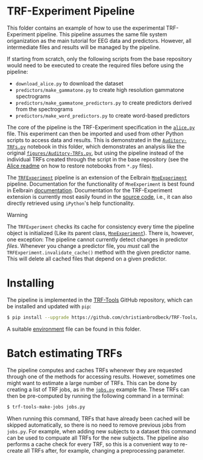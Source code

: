 # TRF-Experiment Pipeline

This folder contains an example of how to use the experimental TRF-Experiment pipeline. This pipeline assumes the same file system origanization as the main tutorial for EEG data and predictors. However, all intermediate files and results will be managed by the pipeline.

If starting from scratch, only the following scripts from the base repository would need to be executed to create the required files before using the pipeline:

 - `download_alice.py` to download the dataset
 - `predictors/make_gammatone.py` to create high resolution gammatone spectrograms
 - `predictors/make_gammatone_predictors.py` to create predictors derived from the spectrograms
 - `predictors/make_word_predictors.py` to create word-based predictors


The core of the pipeline is the TRF-Experiment specification in the [`alice.py`](alice.py) file. This experiment can then be imported and used from other Python scripts to access data and results. This is demonstrated in the [`Auditory-TRFs.py`](Auditory-TRFs.py) notebook in this folder, which demonstrates an analysis like the original [`figures/Auditory-TRFs.py`](https://github.com/Eelbrain/Alice/blob/main/figures/Auditory-TRFs.py), but using the pipeline instead of the individual TRFs created through the script in the base repository (see the [Alice readme](../#notebooks) on how to restore notebooks from `*.py` files).

The [`TRFExperiment`](https://github.com/christianbrodbeck/TRF-Tools/blob/main/trftools/pipeline/_experiment.py) pipeline is an extension of the Eelbrain [`MneExperiment`](https://eelbrain.readthedocs.io/en/stable/experiment.html) pipeline. Documentation for the functionality of `MneExperiment` is best found in Eelbrain [documentation](http://eelbrain.readthedocs.io/en/stable/). Documentation for the TRF-Experiment extension is currently most easily found in the [source code](https://github.com/christianbrodbeck/TRF-Tools/blob/main/trftools/pipeline/_experiment.py), i.e., it can also directly retrieved using `iPython`'s help functionality.


> [!WARNING]  
> The `TRFExperiment` checks its cache for consistency every time the pipeline object is initialized (Like its parent class, [`MneExperiment`](https://eelbrain.readthedocs.io/en/stable/experiment.html)). There is, however, one exception: The pipeline cannot currently detect changes in predictor *files*. Whenever you change a predictor file, you *must* call the `TRFExperiment.invalidate_cache()` method with the given predictor name. This will delete all cached files that depend on a given predictor.


# Installing

The pipeline is implemented in the [TRF-Tools](https://github.com/christianbrodbeck/TRF-Tools) GitHub repository, which can be installed and updated with `pip`:

```bash
$ pip install --upgrade https://github.com/christianbrodbeck/TRF-Tools/archive/refs/heads/main.zip
```

A suitable [environment](environment.yml) file can be found in this folder.


# Batch estimating TRFs

The pipeline computes and caches TRFs whenever they are requested through one of the methods for accessing results. However, sometimes one might want to estimate a large number of TRFs. This can be done by creating a list of TRF jobs, as in the [`jobs.py`](jobs.py) example file. These TRFs can then be pre-computed by running the following command in a terminal:

```bash
$ trf-tools-make-jobs jobs.py
```

When running this command, TRFs that have already been cached will be skipped automatically, so there is no need to remove previous jobs from `jobs.py`. For example, when adding new subjects to a dataset this command can be used to compuate all TRFs for the new subjects. The pipeline also performs a cache check for every TRF, so this is a convenient way to re-create all TRFs after, for example, changing a preprocessing parameter.
